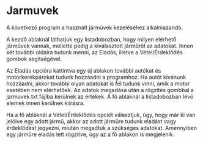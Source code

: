 # Jarmuvek

A következő program a használt járművek kezeléséhez alkalmazandó.

A kezdő ablaknál láthatjuk egy listadobozban, hogy milyen elérhető járművek vannak, mellette pedig a kiválasztott járműről az adatokat. Innen két további oldalra tudunk menni, az Eladás, illetve a Vétel/Érdeklődés gombok segítségével.

Az Eladás opcióra kattintva egy új ablakon további autókat és motorkerékpárokat tudunk hozzáadni a programhoz. Ha autót kívánunk hozzáadni, akkor további olyan adatokat is fel tudunk vinni, amik a motor esetében nem elérhetőek. Az adatok megadása után a rögzítés gombbal a jarmuvek.txt fájlba kerülnek az értékek. A fő ablaknál a listadobozban lévő elemek innen kerülnek kiírásra.

Ha a fő ablaknál a Vétel/Érdeklődés opciót választjuk, úgy, hogy már ki van jelölve egy adott jármű, akkor az adott járműre tudunk eladást vagy érdeklődést jegyezni, miután megadtuk a szükséges adatokat. Amennyiben egy járműre eladás lett rögzítve, úgy az a fő ablakon is megjelenik.
